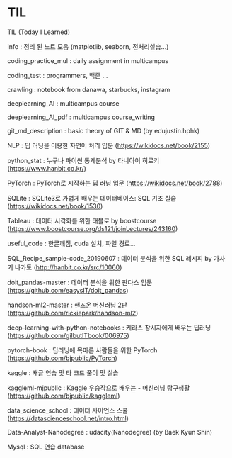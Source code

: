 # TIL
TIL (Today I Learned)  



info : 정리 된 노트 모음 (matplotlib, seaborn, 전처리실습...)  



coding_practice_mul : daily assignment in multicampus  



coding_test : programmers, 백준 ...   



crawling : notebook from danawa, starbucks, instagram  



deeplearning_AI : multicampus course  



deeplearning_AI_pdf : multicampus course_writing



git_md_description : basic theory of GIT & MD (by edujustin.hphk)  



NLP : 딥 러닝을 이용한 자연어 처리 입문 (https://wikidocs.net/book/2155)  



python_stat : 누구나 파이썬 통계분석 by 타니아이 히로키 (https://www.hanbit.co.kr/)  



PyTorch : PyTorch로 시작하는 딥 러닝 입문 (https://wikidocs.net/book/2788)  



SQLite : SQLite3로 가볍게 배우는 데이터베이스: SQL 기초 실습 (https://wikidocs.net/book/1530) 

 

Tableau : 데이터 시각화를 위한 태블로 by boostcourse (https://www.boostcourse.org/ds121/joinLectures/243160)  



useful_code : 한글깨짐, cuda 설치, 파일 경로...  



SQL_Recipe_sample-code_20190607 : 데이터 분석을 위한 SQL 레시피 by 가사키 나가토 (http://hanbit.co.kr/src/10060)  



doit_pandas-master : 데이터 분석을 위한 판다스 입문 (https://github.com/easysIT/doit_pandas)  



handson-ml2-master : 핸즈온 머신러닝 2판 (https://github.com/rickiepark/handson-ml2)  



deep-learning-with-python-notebooks : 케라스 창시자에게 배우는 딥러닝 (https://github.com/gilbutITbook/006975)  



pytorch-book : 딥러닝에 목마른 사람들을 위한 PyTorch (https://github.com/bjpublic/PyTorch) 

 

kaggle : 캐글 연습 및 타 코드 풀이 및 실습



kaggleml-mjpublic : Kaggle 우승작으로 배우는 - 머신러닝 탐구생활 (https://github.com/bjpublic/kaggleml)  



data_science_school : 데이터 사이언스 스쿨 (https://datascienceschool.net/intro.html)



Data-Analyst-Nanodegree : udacity(Nanodegree) (by Baek Kyun Shin)



Mysql : SQL 연습 database
